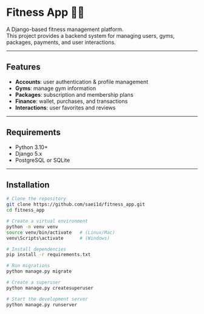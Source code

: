 # Fitness App 🏋️‍♀️

A Django-based fitness management platform.  
This project provides a backend system for managing users, gyms, packages, payments, and user interactions.  

---

## Features
- **Accounts**: user authentication & profile management  
- **Gyms**: manage gym information  
- **Packages**: subscription and membership plans  
- **Finance**: wallet, purchases, and transactions  
- **Interactions**: user favorites and reviews  

---

## Requirements
- Python 3.10+  
- Django 5.x  
- PostgreSQL or SQLite  

---

## Installation

```bash
# Clone the repository
git clone https://github.com/saei1d/fitness_app.git
cd fitness_app

# Create a virtual environment
python -m venv venv
source venv/bin/activate   # (Linux/Mac)
venv\Scripts\activate      # (Windows)

# Install dependencies
pip install -r requirements.txt

# Run migrations
python manage.py migrate

# Create a superuser
python manage.py createsuperuser

# Start the development server
python manage.py runserver
